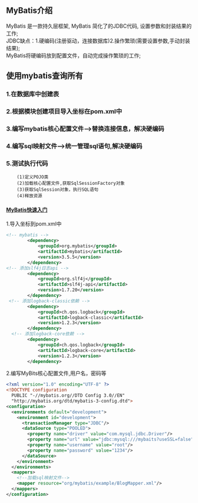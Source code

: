 ## MyBatis介绍
MyBatis 是一款持久层框架, MyBatis 简化了的JDBC代码, 设置参数和封装结果的工作;  
JDBC缺点：1.硬编码(注册驱动，连接数据库)2.操作繁琐(需要设置参数,手动封装结果);  
MyBatis将硬编码放到配置文件，自动完成操作繁琐的工作;   

## 使用mybatis查询所有
### 1.在数据库中创建表
### 2.根据模块创建项目导入坐标在pom.xml中
### 3.编写mybatis核心配置文件-->替换连接信息，解决硬编码
### 4.编写sql映射文件-->统一管理sql语句,解决硬编码
### 5.测试执行代码
        (1)定义POJO类  
        (2)加载核心配置文件,获取SqlSessionFactory对象  
        (3)获取SqlSession对象，执行SQL语句  
        (4)释放资源  


#### [MyBatis快速入门](https://mybatis.org/mybatis-3/zh/getting-started.html)
1.导入坐标到pom.xml中
```xml
<!-- mybatis -->
        <dependency>
            <groupId>org.mybatis</groupId>
            <artifactId>mybatis</artifactId>
            <version>3.5.5</version>
        </dependency>
<!-- 添加slf4j日志api -->
        <dependency>
            <groupId>org.slf4j</groupId>
            <artifactId>slf4j-api</artifactId>
            <version>1.7.20</version>
        </dependency>
 <!-- 添加logback-classic依赖 -->
        <dependency>
            <groupId>ch.qos.logback</groupId>
            <artifactId>logback-classic</artifactId>
            <version>1.2.3</version>
        </dependency>
  <!-- 添加logback-core依赖 -->
        <dependency>
            <groupId>ch.qos.logback</groupId>
            <artifactId>logback-core</artifactId>
            <version>1.2.3</version>
        </dependency>	
```
2.编写MyBits核心配置文件,用户名，密码等
```xml
<?xml version="1.0" encoding="UTF-8" ?>
<!DOCTYPE configuration
  PUBLIC "-//mybatis.org//DTD Config 3.0//EN"
  "http://mybatis.org/dtd/mybatis-3-config.dtd">
<configuration>
  <environments default="development">
    <environment id="development">
      <transactionManager type="JDBC"/>
      <dataSource type="POOLED">
        <property name="driver" value="com.mysql.jdbc.Driver"/>
        <property name="url" value="jdbc:mysql:///mybaits?useSSL=false"/>
        <property name="username" value="root"/>
        <property name="password" value="1234"/>
      </dataSource>
    </environment>
  </environments>
  <mappers>
    <!--加载sql映射文件-->
    <mapper resource="org/mybatis/example/BlogMapper.xml"/>
  </mappers>
</configuration>
```
